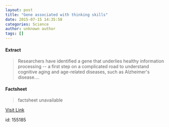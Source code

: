 ```yaml
---
layout: post
title: "Gene associated with thinking skills"
date: 2015-07-15 14:35:58
categories: Science
author: unknown author
tags: []
---
```



#### Extract
>Researchers have identified a gene that underlies healthy information processing -- a first step on a complicated road to understand cognitive aging and age-related diseases, such as Alzheimer's disease....

#### Factsheet
>factsheet unavailable

[Visit Link](http://www.sciencedaily.com/releases/2015/07/150715103558.htm)

id:  155185


